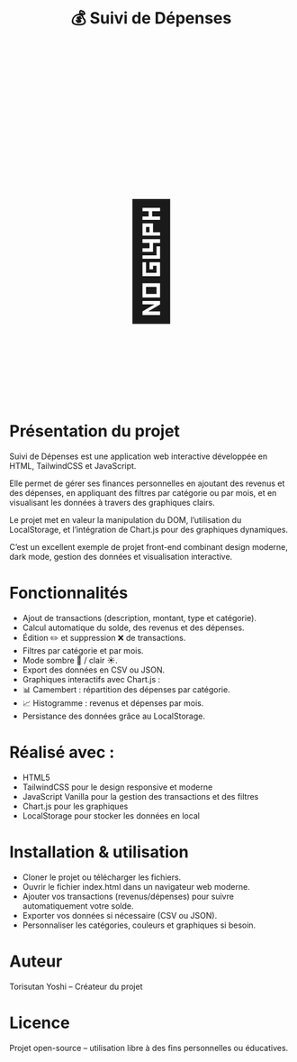 <h1 align="center">💰 Suivi de Dépenses</h1>  
<div align="center">  
  <h2 style="font-size: 200px;">👜</h2>  
</div>  

# Présentation du projet

Suivi de Dépenses est une application web interactive développée en HTML, TailwindCSS et JavaScript.

Elle permet de gérer ses finances personnelles en ajoutant des revenus et des dépenses, en appliquant des filtres par catégorie ou par mois, et en visualisant les données à travers des graphiques clairs.

Le projet met en valeur la manipulation du DOM, l’utilisation du LocalStorage, et l’intégration de Chart.js pour des graphiques dynamiques.

C’est un excellent exemple de projet front-end combinant design moderne, dark mode, gestion des données et visualisation interactive.

# Fonctionnalités
- Ajout de transactions (description, montant, type et catégorie).
- Calcul automatique du solde, des revenus et des dépenses.
- Édition ✏️ et suppression ❌ de transactions.
- Filtres par catégorie et par mois.
- Mode sombre 🌙 / clair ☀️.
- Export des données en CSV ou JSON.
- Graphiques interactifs avec Chart.js :
- 📊 Camembert : répartition des dépenses par catégorie.
- 📈 Histogramme : revenus et dépenses par mois.
- Persistance des données grâce au LocalStorage.

# Réalisé avec :
- HTML5
- TailwindCSS pour le design responsive et moderne
- JavaScript Vanilla pour la gestion des transactions et des filtres
- Chart.js pour les graphiques
- LocalStorage pour stocker les données en local

# Installation & utilisation
- Cloner le projet ou télécharger les fichiers.
- Ouvrir le fichier index.html dans un navigateur web moderne.
- Ajouter vos transactions (revenus/dépenses) pour suivre automatiquement votre solde.
- Exporter vos données si nécessaire (CSV ou JSON).
- Personnaliser les catégories, couleurs et graphiques si besoin.

# Auteur

Torisutan Yoshi – Créateur du projet

# Licence

Projet open-source – utilisation libre à des fins personnelles ou éducatives.
